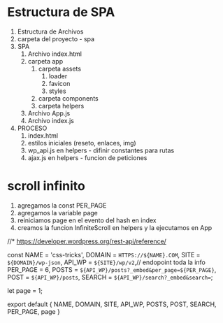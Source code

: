 # Estructura de SPA
1. Estructura de Archivos
  1. carpeta del proyecto - spa
2. SPA 
   1. Archivo index.html
   2. carpeta app
      1. carpeta assets
         1. loader
         2. favicon
         3. styles
      2. carpeta components
      3. carpeta helpers
   3. Archivo App.js
   4. Archivo index.js
3. PROCESO 
   1. index.html
   2. estilos iniciales (reseto, enlaces, img)
   3. wp_api.js en helpers - difinir constantes para rutas
   4. ajax.js en helpers - funcion de peticiones

# scroll infinito
1. agregamos la const PER_PAGE 
2. agregamos la variable page
3. reiniciamos page en el evento del hash en index
4. creamos la funcion InfiniteScroll en helpers y la ejecutamos en App

//*  https://developer.wordpress.org/rest-api/reference/

const NAME = 'css-tricks',
  DOMAIN = `HTTPS://${NAME}.COM`,
  SITE = `${DOMAIN}/wp-json`,
  API_WP = `${SITE}/wp/v2`,// endopoint toda la info
  PER_PAGE = 6,
  POSTS = `${API_WP}/posts?_embed&per_page=${PER_PAGE}`,
  POST = `${API_WP}/posts`,
  SEARCH = `${API_WP}/search?_embed&search=`;

let page = 1;

export default {
  NAME,
  DOMAIN,
  SITE,
  API_WP,
  POSTS,
  POST,
  SEARCH,
  PER_PAGE,
  page
}
